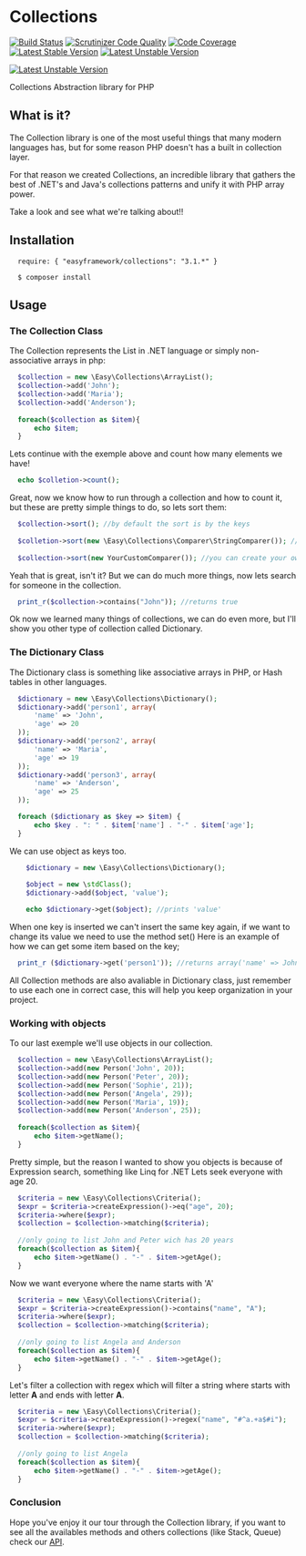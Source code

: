 Collections
===========

[![Build Status](https://travis-ci.org/LellysInformatica/collections.png?branch=master)](https://travis-ci.org/LellysInformatica/collections)
[![Scrutinizer Code Quality](https://scrutinizer-ci.com/g/LellysInformatica/collections/badges/quality-score.png?s=0bdaef0d3ed9e37348e610c6a41908fd505d6328)](https://scrutinizer-ci.com/g/LellysInformatica/collections/)
[![Code Coverage](https://scrutinizer-ci.com/g/LellysInformatica/collections/badges/coverage.png?s=fbbb73d61336e5247035682fed9a9c5969001103)](https://scrutinizer-ci.com/g/LellysInformatica/collections/)
[![Latest Stable Version](https://poser.pugx.org/easyframework/collections/v/stable.png)](https://packagist.org/packages/easyframework/collections)
[![Latest Unstable Version](https://poser.pugx.org/easyframework/collections/v/unstable.png)](https://packagist.org/packages/easyframework/collections)

[![Latest Unstable Version](https://insight.sensiolabs.com/projects/1f67b9bd-f120-43d5-9f02-f73aa6132d86/big.png)](https://insight.sensiolabs.com/projects/1f67b9bd-f120-43d5-9f02-f73aa6132d86)

Collections Abstraction library for PHP

What is it?
----------
The Collection library is one of the most useful things that many modern languages has, but for some reason PHP doesn't has a built in collection layer.

For that reason we created Collections, an incredible library that gathers the best of .NET's and Java's collections patterns and
unify it with PHP array power.

Take a look and see what we're talking about!!


Installation
----------

```shell
  require: { "easyframework/collections": "3.1.*" }
  
  $ composer install
``` 

Usage
----------

### The Collection Class ###

The Collection represents the List in .NET language or simply non-associative arrays in php:

```php
  $collection = new \Easy\Collections\ArrayList();
  $collection->add('John');
  $collection->add('Maria');
  $collection->add('Anderson');
  
  foreach($collection as $item){
      echo $item;
  }
```    
Lets continue with the exemple above and count how many elements we have!

```php
  echo $colletion->count();
```

Great, now we know how to run through a collection and how to count it, but these are pretty simple things to do, so lets sort them:

```php
  $collection->sort(); //by default the sort is by the keys
  
  $colletion->sort(new \Easy\Collections\Comparer\StringComparer()); //this will sort by alfabetic order
  
  $collection->sort(new YourCustomComparer()); //you can create your own custom comparer to sort your collection
```

Yeah that is great, isn't it? But we can do much more things, now lets search for someone in the collection.

```php
  print_r($collection->contains("John")); //returns true
```

Ok now we learned many things of collections, we can do even more, but I'll show you other type of collection called Dictionary.

### The Dictionary Class ###

The Dictionary class is something like associative arrays in PHP, or Hash tables in other languages.

```php
  $dictionary = new \Easy\Collections\Dictionary();
  $dictionary->add('person1', array(
      'name' => 'John',
      'age' => 20
  ));
  $dictionary->add('person2', array(
      'name' => 'Maria',
      'age' => 19
  ));
  $dictionary->add('person3', array(
      'name' => 'Anderson',
      'age' => 25
  ));

  foreach ($dictionary as $key => $item) {
      echo $key . ": " . $item['name'] . "-" . $item['age'];
  }
```

We can use object as keys too.

```php
    $dictionary = new \Easy\Collections\Dictionary();
    
    $object = new \stdClass();
    $dictionary->add($object, 'value');

    echo $dictionary->get($object); //prints 'value'
```

When one key is inserted we can't insert the same key again, if we want to change its value we need to use the method set()
Here is an example of how we can get some item based on the key;

```php
  print_r ($dictionary->get('person1')); //returns array('name' => John, 'age' => 20)
```   

All Collection methods are also avaliable in Dictionary class, just remember to use each one in correct case, this will help you keep organization in your project.

### Working with objects ###

To our last exemple we'll use objects in our collection.

```php
  $collection = new \Easy\Collections\ArrayList();
  $collection->add(new Person('John', 20));
  $collection->add(new Person('Peter', 20));
  $collection->add(new Person('Sophie', 21));
  $collection->add(new Person('Angela', 29));
  $collection->add(new Person('Maria', 19));
  $collection->add(new Person('Anderson', 25));
  
  foreach($collection as $item){
      echo $item->getName();
  }
```  

Pretty simple, but the reason I wanted to show you objects is because of Expression search, something like Linq for .NET
Lets seek everyone with age 20.

```php
  $criteria = new \Easy\Collections\Criteria();
  $expr = $criteria->createExpression()->eq("age", 20);
  $criteria->where($expr);
  $collection = $collection->matching($criteria);
  
  //only going to list John and Peter wich has 20 years
  foreach($collection as $item){
      echo $item->getName() . "-" . $item->getAge();
  }
``` 

Now we want everyone where the name starts with 'A'

```php
  $criteria = new \Easy\Collections\Criteria();
  $expr = $criteria->createExpression()->contains("name", "A");
  $criteria->where($expr);
  $collection = $collection->matching($criteria);
  
  //only going to list Angela and Anderson
  foreach($collection as $item){
      echo $item->getName() . "-" . $item->getAge();
  }
```  

Let's filter a collection with regex which will filter a string where starts with letter **A** and ends with letter **A**.

```php
  $criteria = new \Easy\Collections\Criteria();
  $expr = $criteria->createExpression()->regex("name", "#^a.+a$#i");
  $criteria->where($expr);
  $collection = $collection->matching($criteria);
  
  //only going to list Angela
  foreach($collection as $item){
      echo $item->getName() . "-" . $item->getAge();
  }
``` 

### Conclusion ###

Hope you've enjoy it our tour through the Collection library, if you want to see all the availables methods and others collections (like Stack, Queue) check our [API][1].

[1]: http://easyframework.net/collections/api
